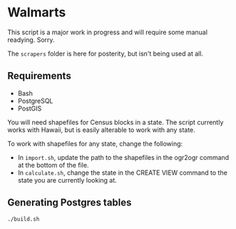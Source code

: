 # Walmarts

This script is a major work in progress and will require some manual readying. Sorry.

The `scrapers` folder is here for posterity, but isn't being used at all.

## Requirements

* Bash
* PostgreSQL
* PostGIS

You will need shapefiles for Census blocks in a state. The script currently works with Hawaii, but is easily alterable to work with any state.

To work with shapefiles for any state, change the following:

* In `import.sh`, update the path to the shapefiles in the ogr2ogr command at the bottom of the file.
* In `calculate.sh`, change the state in the CREATE VIEW command to the state you are currently looking at.

## Generating Postgres tables

```
./build.sh
```